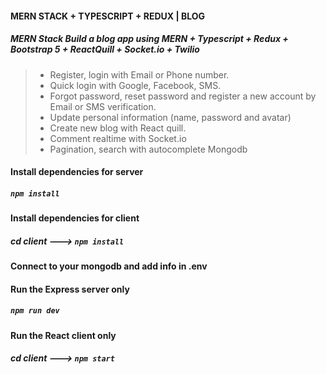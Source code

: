 #### MERN STACK + TYPESCRIPT + REDUX | BLOG
##### MERN Stack Build  a blog app using MERN  + Typescript + Redux  + Bootstrap 5 + ReactQuill + Socket.io + Twilio
> + Register, login with Email or Phone number.
> + Quick login with Google, Facebook, SMS.
> + Forgot password, reset password and register a new account by Email or SMS verification.
> + Update personal information (name, password and avatar)
> + Create new blog with React quill.
> + Comment realtime with Socket.io
> + Pagination, search with autocomplete Mongodb

 
 
#### Install dependencies for server 
##### `npm install`

#### Install dependencies for client
##### cd client ---> `npm install`

#### Connect to your mongodb and add info in .env

#### Run the Express server only
##### `npm run dev`

#### Run the React client only
##### cd client ---> `npm start`
  

